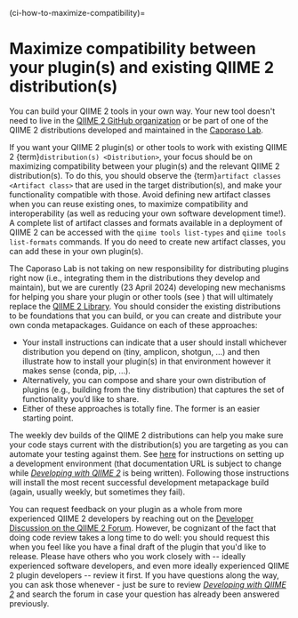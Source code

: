 (ci-how-to-maximize-compatibility)=
# Maximize compatibility between your plugin(s) and existing QIIME 2 distribution(s)

You can build your QIIME 2 tools in your own way.
Your new tool doesn't need to live in the [QIIME 2 GitHub organization](https://github.com/qiime2) or be part of one of the QIIME 2 distributions developed and maintained in the [Caporaso Lab](https://cap-lab.bio).

If you want your QIIME 2 plugin(s) or other tools to work with existing QIIME 2 {term}`distribution(s) <Distribution>`, your focus should be on maximizing compatibility between your plugin(s) and the relevant QIIME 2 distribution(s).
To do this, you should observe the {term}`artifact classes <Artifact class>` that are used in the target distribution(s), and make your functionality compatible with those.
Avoid defining new artifact classes when you can reuse existing ones, to maximize compatibility and interoperability (as well as reducing your own software development time!).
A complete list of artifact classes and formats available in a deployment of QIIME 2 can be accessed with the `qiime tools list-types` and `qiime tools list-formats` commands.
If you do need to create new artifact classes, you can add these in your own plugin(s).

The Caporaso Lab is not taking on new responsibility for distributing plugins right now (i.e., integrating them in the distributions they develop and maintain), but we are curently (23 April 2024) developing new mechanisms for helping you share your plugin or other tools (see [](ci-how-to-publicize)) that will ultimately replace the [QIIME 2 Library](https://library.qiime2.org).
You should consider the existing distributions to be foundations that you can build, or you can create and distribute your own conda metapackages.
Guidance on each of these approaches:
   - Your install instructions can indicate that a user should install whichever distribution you depend on (tiny, amplicon, shotgun, ...) and then illustrate how to install your plugin(s) in that environment however it makes sense (conda, pip, ...).
   - Alternatively, you can compose and share your own distribution of plugins (e.g., building from the tiny distribution) that captures the set of functionality you’d like to share.
   - Either of these approaches is totally fine.
     The former is an easier starting point.

The weekly dev builds of the QIIME 2 distributions can help you make sure your code stays current with the distribution(s) you are targeting as you can automate your testing against them.
See [here](https://develop.qiime2.org/en/latest/plugins/how-to-guides/set-up-development-environment.html) for instructions on setting up a development environment (that documentation URL is subject to change while *[Developing with QIIME 2](https://develop.qiime2.org/)* is being written).
Following those instructions will install the most recent successful development metapackage build (again, usually weekly, but sometimes they fail).

You can request feedback on your plugin as a whole from more experienced QIIME 2 developers by reaching out on the [Developer Discussion on the QIIME 2 Forum](https://forum.qiime2.org/c/dev-discussion).
However, be cognizant of the fact that doing code review takes a long time to do well: you should request this when you feel like you have a final draft of the plugin that you'd like to release.
Please have others who you work closely with -- ideally experienced software developers, and even more ideally experienced QIIME 2 plugin developers -- review it first.
If you have questions along the way, you can ask those whenever - just be sure to review *[Developing with QIIME 2](https://develop.qiime2.org/)* and search the forum in case your question has already been answered previously.